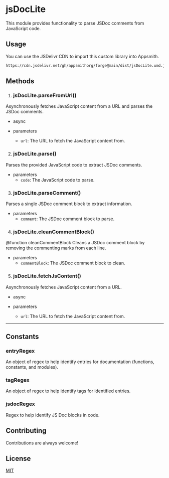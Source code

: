 # jsDocLite

This module provides functionality to parse JSDoc comments from JavaScript code.

## Usage

You can use the JSDelivr CDN to import this custom library into Appsmith.
```sh
https://cdn.jsdelivr.net/gh/appsmithorg/forge@main/dist/jsDocLite.umd.js
```

## Methods

1. ### jsDocLite.parseFromUrl()

Asynchronously fetches JavaScript content from a URL and parses the JSDoc comments.

- async

- parameters
  - `url`: The URL to fetch the JavaScript content from. 



2. ### jsDocLite.parse()

Parses the provided JavaScript code to extract JSDoc comments.

- parameters
  - `code`: The JavaScript code to parse. 



3. ### jsDocLite.parseComment()

Parses a single JSDoc comment block to extract information.

- parameters
  - `comment`: The JSDoc comment block to parse. 



4. ### jsDocLite.cleanCommentBlock()

@function cleanCommentBlock Cleans a JSDoc comment block by removing the commenting marks from each line.

- parameters
  - `commentBlock`: The JSDoc comment block to clean. 



5. ### jsDocLite.fetchJsContent()

Asynchronously fetches JavaScript content from a URL.

- async

- parameters
  - `url`: The URL to fetch the JavaScript content from. 



-----
 ## Constants

### entryRegex

An object of regex to help identify entries for documentation (functions, constants, and modules).

### tagRegex

An object of regex to help identify tags for identified entries.

### jsdocRegex

Regex to help identify JS Doc blocks in code.

## Contributing

Contributions are always welcome!

## License

[MIT](https://choosealicense.com/licenses/mit/)
